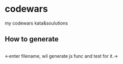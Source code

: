 # codewars
my codewars kata&amp;soulutions

## How to generate
```yarn generate
```
 <-enter filename, wil generate js func and test for it.->
